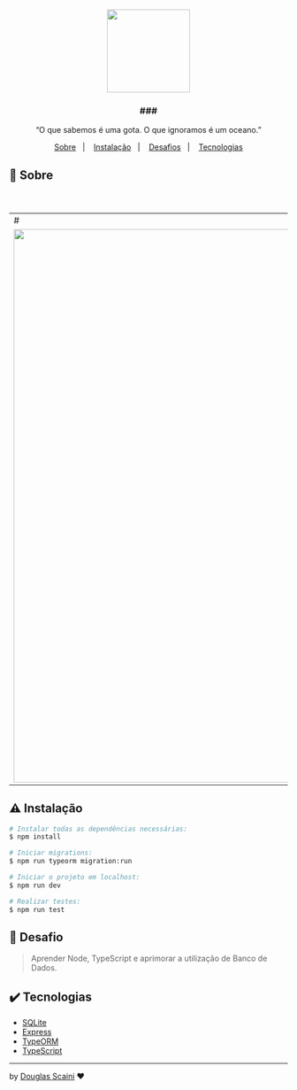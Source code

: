 <h1 align="center"><img src="./.github/#" width=150px"/></h1>

<h3 align="center">###</h3>

<p align="center">“O que sabemos é uma gota. O que ignoramos é um oceano.”</p>

<p align="center">
  <a href="#about">Sobre</a>&nbsp;&nbsp;&nbsp;|&nbsp;&nbsp;&nbsp;
  <a href="#install">Instalação</a>&nbsp;&nbsp;&nbsp;|&nbsp;&nbsp;&nbsp;
  <a href="#challenge">Desafios</a>&nbsp;&nbsp;&nbsp;|&nbsp;&nbsp;&nbsp;
  <a href="#technologies">Tecnologias</a>
</p>

## :speech_balloon: Sobre <a name="about"></a>

> ###

<br />
<table>
  <tr>
    <td colspan="1">#</td>
  </tr>
  <tr>
    <td><img src="./.github/#" width=1000px /></td></td>
  </tr>
</table>

## :warning: Instalação <a name="install"></a>

```bash
# Instalar todas as dependências necessárias:
$ npm install

# Iniciar migrations:
$ npm run typeorm migration:run

# Iniciar o projeto em localhost:
$ npm run dev

# Realizar testes:
$ npm run test

```

## :triangular_flag_on_post: Desafio <a name="challenge"></a>

> Aprender Node, TypeScript e aprimorar a utilização de Banco de Dados.

## :heavy_check_mark: Tecnologias <a name="technologies"></a>

- [SQLite](https://www.npmjs.com/package/sqlite3)
- [Express](https://expressjs.com/pt-br/)
- [TypeORM](https://typeorm.io/#/)
- [TypeScript](https://www.typescriptlang.org/)

---

by [Douglas Scaini](https://www.github.com/douglasscaini) ❤️
